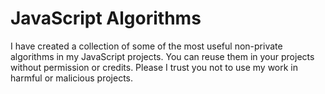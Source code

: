 # JavaScript Algorithms
I have created a collection of some of the most useful non-private algorithms in my JavaScript projects. You can reuse them in your projects without permission or credits. Please I trust you not to use my work in harmful or malicious projects.
